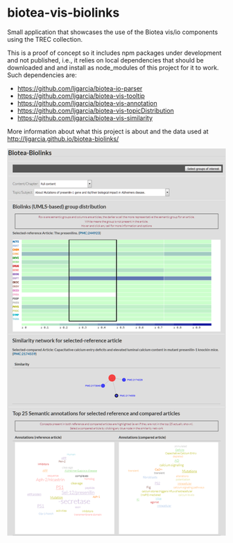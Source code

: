 # biotea-vis-biolinks
Small application that showcases the use of the Biotea vis/io 
components using the TREC collection.

This is a proof of concept so it includes npm packages under 
development and not published, i.e., it relies on local dependencies 
that should be downloaded and and install as node_modules of this project for it 
to work. Such dependencies are:

* https://github.com/ljgarcia/biotea-io-parser
* https://github.com/ljgarcia/biotea-vis-tooltip
* https://github.com/ljgarcia/biotea-vis-annotation
* https://github.com/ljgarcia/biotea-vis-topicDistribution
* https://github.com/ljgarcia/biotea-vis-similarity

More information about what this project is about and the data used 
at http://ljgarcia.github.io/biotea-biolinks/

<img src="example.png"/>
